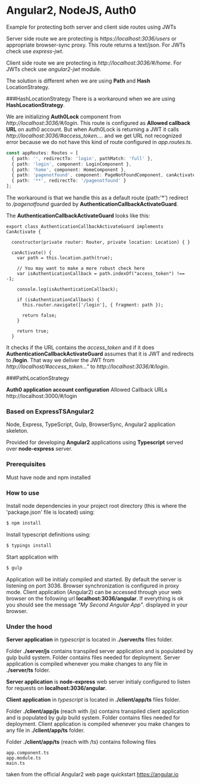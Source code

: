 # Angular2, NodeJS, Auth0
Example for protecting both server and client side routes using JWTs

Server side route we are protecting is *https://localhost:3036/users* or appropriate browser-sync proxy. This route returns
a text/json. For JWTs check use *express-jwt*.

Client side route we are protecting is *http://localhost:3036/#/home*. For JWTs check use *angular2-jwt* module.

The solution is different when we are using **Path** and **Hash** LocationStrategy.

###HashLocationStrategy
There is a workaround when we are using **HashLocationStrategy**.

We are initializing **Auth0Lock** component from *http://localhost:3036/#/login*. This route is configured as **Allowed callback URL** on auth0 account. But when Auth0Lock is returning a JWT it 
calls *http://localhost:3036/#access_token....* and we get URL not recognized error because we do not have this kind of route configured in *app.routes.ts*. 

```app.routes.ts
const appRoutes: Routes = [  
  { path: '', redirectTo: 'login', pathMatch: 'full' },
  { path: 'login', component: LoginComponent },  
  { path: 'home', component: HomeComponent },
  { path: 'pagenotfound', component: PageNotFoundComponent, canActivate: [AuthenticationCallbackActivateGuard] },  
  { path: '**', redirectTo: '/pagenotfound' }  
];
```

The workaround is that we handle this as a default route (path:'*') redirect to */pagenotfound* guarded by **AuthenticationCallbackActivateGuard**.

The **AuthenticationCallbackActivateGuard** looks like this:
```
export class AuthenticationCallbackActivateGuard implements CanActivate {

  constructor(private router: Router, private location: Location) { }

  canActivate() {
    var path = this.location.path(true);

    // You may want to make a more robust check here
    var isAuthenticationCallback = path.indexOf("access_token") !== -1;

    console.log(isAuthenticationCallback);

    if (isAuthenticationCallback) {
      this.router.navigate(['/login'], { fragment: path });

      return false;
    }

    return true;
  }
```

It checks if the URL contains the *access_token* and if it does  **AuthenticationCallbackActivateGuard** assumes that it is JWT and redirects to **/login**. That way we deliver the
JWT from *http://localhost/#access_token..."* to *http://localhost:3036/#/login*.

###PathLocationStrategy





**Auth0 application account configuration**
Allowed Callback URLs http://localhost:3000/#/login

### Based on ExpressTSAngular2
Node, Express, TypeScript, Gulp, BrowserSync, Angular2 application skeleton.

Provided for developing **Angular2** applications using **Typescript** served over **node-express** server.

### Prerequisites
Must have node and npm installed

### How to use
Install node dependencies in your project root directory (this is where the 'package.json' file is located) using:
```sh
$ npm install
``` 
Install typescript definitions using:
```sh
$ typings install
```

Start application with 
```sh
$ gulp
```

Application will be initialy compiled and started. By default the server is listening on port 3036. Browser synchronization is configured in proxy mode. Client application (Angular2) can be accessed through your web browser on the following url **localhost:3036/angular**. If everything is ok you should see the message *"My Second Angular App"*. displayed in your browser.

### Under the hood

**Server application** in *typescript* is located in **./server/ts** files folder. 

Folder **./server/js** contains transpiled server application and is populated by gulp build system. Folder contains files needed for deployment. Server application is compiled whenever you make changes to any file in **./server/ts** folder.

**Server application** is **node-express** web server initialy configured to listen for requests on **localhost:3036/angular**. 


**Client application** in *typescript* is located in **./client/app/ts** files folder.

Folder **./client/app/js** (reach with /js) contains transpiled client application and is populated by gulp build system. Folder contains files needed for deployment. Client application is compiled whenever you make changes to any file in **./client/app/ts** folder. 

Folder **./client/app/ts** (reach with /ts) contains following files

```
app.component.ts
app.module.ts
main.ts
```
taken from the official Angular2 web page quickstart https://angular.io